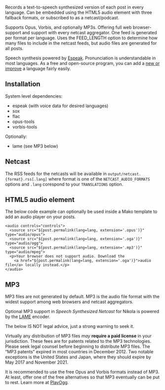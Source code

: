 Records a text-to-speech synthesized version of each post in every
language. Can be embedded using the HTML5 audio element with three
fallback formats, or subscribed to as a netcast/podcast.

Supports Opus, Vorbis, and optionally MP3s. Offering full web
browser-support and support with every netcast aggregator. One feed
is generated per format per language. Uses the FEED_LENGTH option to
determine how many files to include in the netcast feeds, but audio
files are generated for all posts.

Speech synthesis powered by [Espeak](http://espeak.sf.net).
Pronunciation is understandable in most languages. As a free and
open-source program, you can add a [new or improve](http://espeak.sourceforge.net/add_language.html)
a language fairly easily.

## Installation

System level dependencies:

* espeak (with voice data for desired languages)
* sox
* flac
* opus-tools
* vorbis-tools

Optionally:

* lame (see MP3 below)

## Netcast

The RSS feeds for the netcasts will be available in
`output/netcast.{format}.rss[.lang]` where format is one of the
`NETCAST_AUDIO_FORMATS` options and `.lang`  corespond to your
`TRANSLATIONS` option.

## HTML5 audio element

The below code example can optionally be used inside a Mako
template to add an audio player on your posts.

    <audio controls="controls">
      <source src="${post.permalink(lang=lang, extension='.opus')}" type="audio/opus">
      <source src="${post.permalink(lang=lang, extension='.oga')}" type="audio/ogg">
      <source src="${post.permalink(lang=lang, extension='.mp3')}" type="audio/mpeg">
      <p>Your browser does not support audio. Download the
        <a href="${post.permalink(lang=lang, extension='.oga')}">audio file</a> locally instead.</p>
    </audio>

## MP3

MP3 files are not generated by default. MP3 is the audio file format
with the widest support among web browsers and netcast aggregators.

Optional MP3 support in *Speech Synthesized Netcast* for Nikola is
powered by the [LAME](http://lame.sf.net) encoder.

The below IS NOT legal advice, just a strong warning to seek it.

Virtually any distribution of MP3 files *may* **require a paid
license** in your jurisdiction. These fees are for patents related
to the MP3 technologies. Please seek legal counsel before beginning
to distribute MP3 files. The “MP3 patents” expired in most countries
in December 2012. Two notable exceptions is the United States and
Japan, where they should expire by May 2017 and November 2021.

It is recommended to use the free Opus and Vorbis formats instead
of MP3. At least, offer one of the free alternatives so that MP3
eventually can be put to rest. Learn more at [PlayOgg](http://playogg.org).
